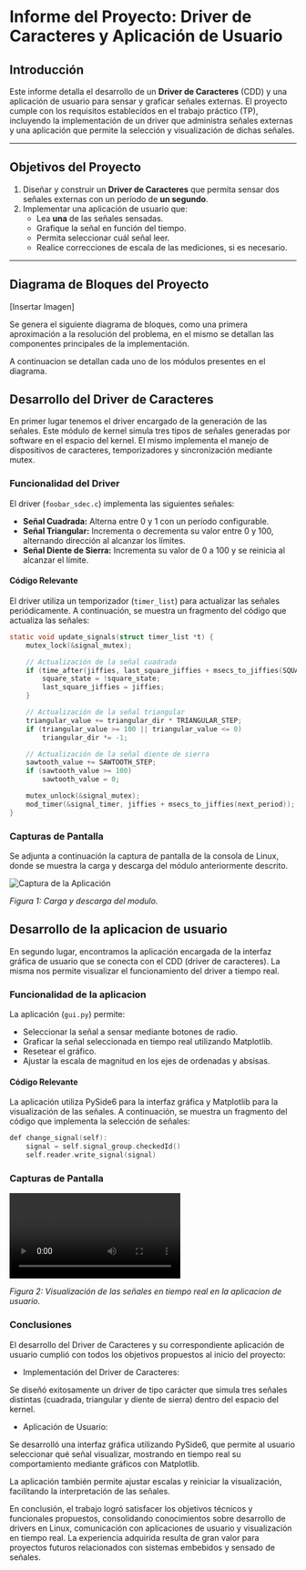 # Informe del Proyecto: Driver de Caracteres y Aplicación de Usuario

## Introducción
Este informe detalla el desarrollo de un **Driver de Caracteres** (CDD) y una aplicación de usuario para sensar y graficar señales externas. El proyecto cumple con los requisitos establecidos en el trabajo práctico (TP), incluyendo la implementación de un driver que administra señales externas y una aplicación que permite la selección y visualización de dichas señales.

---

## Objetivos del Proyecto
1. Diseñar y construir un **Driver de Caracteres** que permita sensar dos señales externas con un período de **un segundo**.
2. Implementar una aplicación de usuario que:
   - Lea **una** de las señales sensadas.
   - Grafique la señal en función del tiempo.
   - Permita seleccionar cuál señal leer.
   - Realice correcciones de escala de las mediciones, si es necesario.

---

## Diagrama de Bloques del Proyecto

[Insertar Imagen]

Se genera el siguiente diagrama de bloques, como una primera aproximación a la resolución del problema, en el mismo se detallan las componentes principales de la implementación.

A continuacion se detallan cada uno de los módulos presentes en el diagrama.

## Desarrollo del Driver de Caracteres

En primer lugar tenemos el driver encargado de la generación de las señales. Este módulo de kernel simula tres tipos de señales generadas por software en el espacio del kernel. El mismo implementa el manejo de dispositivos de caracteres, temporizadores y sincronización mediante mutex.

### Funcionalidad del Driver
El driver (`foobar_sdec.c`) implementa las siguientes señales:
- **Señal Cuadrada:** Alterna entre 0 y 1 con un período configurable.
- **Señal Triangular:** Incrementa o decrementa su valor entre 0 y 100, alternando dirección al alcanzar los límites.
- **Señal Diente de Sierra:** Incrementa su valor de 0 a 100 y se reinicia al alcanzar el límite.

#### **Código Relevante**
El driver utiliza un temporizador (`timer_list`) para actualizar las señales periódicamente. A continuación, se muestra un fragmento del código que actualiza las señales:
```c
static void update_signals(struct timer_list *t) {
    mutex_lock(&signal_mutex);

    // Actualización de la señal cuadrada
    if (time_after(jiffies, last_square_jiffies + msecs_to_jiffies(SQUARE_PERIOD_MS))) {
        square_state = !square_state;
        last_square_jiffies = jiffies;
    }

    // Actualización de la señal triangular
    triangular_value += triangular_dir * TRIANGULAR_STEP;
    if (triangular_value >= 100 || triangular_value <= 0)
        triangular_dir *= -1;

    // Actualización de la señal diente de sierra
    sawtooth_value += SAWTOOTH_STEP;
    if (sawtooth_value >= 100)
        sawtooth_value = 0;

    mutex_unlock(&signal_mutex);
    mod_timer(&signal_timer, jiffies + msecs_to_jiffies(next_period));
}
```

### Capturas de Pantalla

Se adjunta a continuación la captura de pantalla de la consola de Linux, donde se muestra la carga y descarga del módulo anteriormente descrito.

![Captura de la Aplicación](capturas/carga.png)

*Figura 1: Carga y descarga del modulo.*


## Desarrollo de la aplicacion de usuario

En segundo lugar, encontramos la aplicación encargada de la interfaz gráfica de usuario que se conecta con el CDD (driver de caracteres). La misma nos permite visualizar el funcionamiento del driver a tiempo real.

### Funcionalidad de la aplicacion
La aplicación (`gui.py`) permite:
- Seleccionar la señal a sensar mediante botones de radio.
- Graficar la señal seleccionada en tiempo real utilizando Matplotlib.
- Resetear el gráfico.
- Ajustar la escala de magnitud en los ejes de ordenadas y absisas.


#### **Código Relevante**
La aplicación utiliza PySide6 para la interfaz gráfica y Matplotlib para la visualización de las señales. A continuación, se muestra un fragmento del código que implementa la selección de señales:

```c
def change_signal(self):
    signal = self.signal_group.checkedId()
    self.reader.write_signal(signal)
```


### Capturas de Pantalla

![Captura de Señales](capturas/waveforms.webm)

*Figura 2: Visualización de las señales en tiempo real en la aplicacion de usuario.*


### Conclusiones

El desarrollo del Driver de Caracteres y su correspondiente aplicación de usuario cumplió con todos los objetivos propuestos al inicio del proyecto:

   - Implementación del Driver de Caracteres:

   Se diseñó exitosamente un driver de tipo carácter que simula tres señales distintas (cuadrada, triangular y diente de sierra) dentro del espacio del kernel.

   - Aplicación de Usuario:

   Se desarrolló una interfaz gráfica utilizando PySide6, que permite al usuario seleccionar qué señal visualizar, mostrando en tiempo real su comportamiento mediante gráficos con Matplotlib.

   La aplicación también permite ajustar escalas y reiniciar la visualización, facilitando la interpretación de las señales.

   
   En conclusión, el trabajo logró satisfacer los objetivos técnicos y funcionales propuestos, consolidando conocimientos sobre desarrollo de drivers en Linux, comunicación con aplicaciones de usuario y visualización en tiempo real. La experiencia adquirida resulta de gran valor para proyectos futuros relacionados con sistemas embebidos y sensado de señales.


